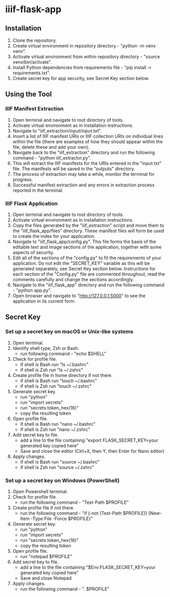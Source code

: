 # iiif-flask-app


## Installation

1. Clone the repository.
2. Create virtual environment in repository directory - "python -m venv venv".
3. Activate virtual environment from within repository directory - "source venv/bin/activate".
4. Install Python dependencies from requirements file - "pip install -r requirements.txt".
5. Create secret key for app security, see Secret Key section below.

## Using the Tool

### IIIF Manifest Extraction

1. Open terminal and navigate to root directory of tools.
2. Activate virtual environment as in installation instructions.
3. Navigate to "iiif_extraction/input/input.txt".
4. Insert a list of IIIF manifest URIs or IIIF collection URIs on individual lines within the file (there are examples of how they should appear within the file, delete these and add your own).
5. Navigate back to the "iiif_extraction" directory and run the following command - "python iiif_extractor.py".
6. This will extract the IIIF manifests for the URIs entered in the "input.txt" file. The manifests will be saved in the "outputs" directory.
7. The process of extraction may take a while, monitor the terminal for progress.
8. Successful manifest extraction and any errors in extraction process reported in the terminal.

### IIIF Flask Application

1. Open terminal and navigate to root directory of tools.
2. Activate virtual environment as in installation instructions.
3. Copy the files generated by the "iiif_extraction" script and move them to the "iiif_flask_app/files" directory. These manifest files will form be used to create the index for your application.
4. Navigate to "iiif_flask_app/config.py". This file forms the basis of the editable text and image sections of the application, together with some aspects of security.
5. Edit all of the sections of the "config.py" to fit the requirements of your application. Do not edit the "SECRET_KEY" variable as this will be generated separately, see Secret Key section below. Instructions for each section of the "Config.py" file are commented throughout, read the comments carefully and change the sections accordingly.
6. Navigate to the "iiif_flask_app" directory and run the following command - "python app.py".  
7. Open browser and navigate to "http://127.0.0.1:5000" to see the application in its current form.

## Secret Key

### Set up a secret key on macOS or Unix-like systems

1. Open terminal.
2. Identify shell type, Zsh or Bash.
    - run following command - "echo $SHELL"
3. Check for profile file.
    - if shell is Bash run "ls ~/.bashrc"
    - if shell is Zsh run "ls ~/.zshrc"
4. Create profile file in home directory if not there.
    - if shell is Bash run "touch ~/.bashrc"
    - if shell is Zsh run "touch ~/.zshrc"
5. Generate secret key.
    - run "python"
    - run "import secrets"
    - run "secrets.token_hex(16)"
    - copy the resulting token
6. Open profile file.
    - if shell is Bash run "nano ~/.bashrc"
    - if shell is Zsh run "nano ~/.zshrc"
7. Add secret key to file.
    - add a line to the file containing "export FLASK_SECRET_KEY=your generated key copied here"
    - Save and close the editor (Ctrl+X, then Y, then Enter for Nano editor)
8. Apply changes.
    - if shell is Bash run "source ~/.bashrc"
    - if shell is Zsh run "source ~/.zshrc"

### Set up a secret key on Windows (PowerShell)

1. Open Powershell terminal.
2. Check for profile file.
    - run the following command - "Test-Path $PROFILE"
3. Create profile file if not there.
    - run the following command - "if (-not (Test-Path $PROFILE)) {New-Item -Type File -Force $PROFILE}"
4. Generate secret key.
    - run "python"
    - run "import secrets"
    - run "secrets.token_hex(16)"
    - copy the resulting token
5. Open profile file.
    - run "notepad $PROFILE"
6. Add secret key to file.
    - add a line to the file containing "$Env:FLASK_SECRET_KEY=your generated key copied here"
    - Save and close Notepad
7. Apply changes.
    - run the following command - ". $PROFILE"
